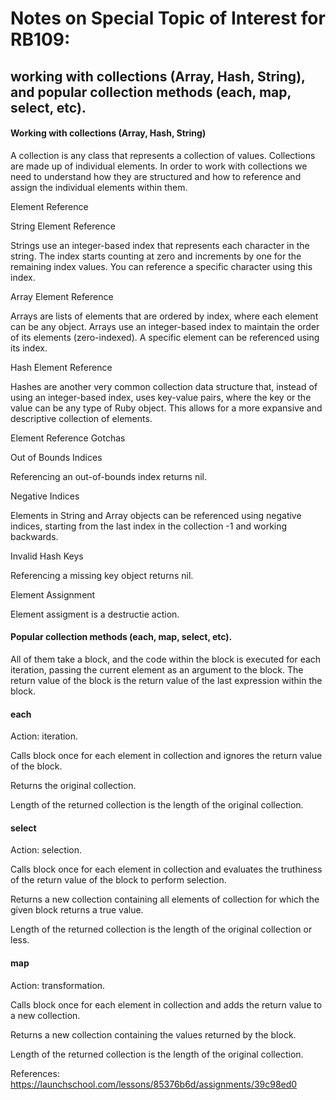 # Notes on Special Topic of Interest for RB109:

## working with collections (Array, Hash, String), and popular collection methods (each, map, select, etc).

#### Working with collections (Array, Hash, String)

A collection is any class that represents a collection of values.
Collections are made up of individual elements. In order to work with collections we need to understand how they are structured and how to reference and assign the individual elements within them.

Element Reference

String Element Reference

Strings use an integer-based index that represents each character in the string. The index starts counting at zero and increments by one for the remaining index values. You can reference a specific character using this index.

Array Element Reference

Arrays are lists of elements that are ordered by index, where each element can be any object. Arrays use an integer-based index to maintain the order of its elements (zero-indexed). A specific element can be referenced using its index.

Hash Element Reference

Hashes are another very common collection data structure that, instead of using an integer-based index, uses key-value pairs, where the key or the value can be any type of Ruby object. This allows for a more expansive and descriptive collection of elements.

Element Reference Gotchas

Out of Bounds Indices

Referencing an out-of-bounds index returns nil.

Negative Indices

Elements in String and Array objects can be referenced using negative indices, starting from the last index in the collection -1 and working backwards.

Invalid Hash Keys

Referencing a missing key object returns nil.

Element Assignment

Element assigment is a destructie action.

#### Popular collection methods (each, map, select, etc).

All of them take a block, and the code within the block is executed for each iteration, passing the current element as an argument to the block. The return value of the block is the return value of the last expression within the block.

#### each

Action: iteration.

Calls block once for each element in collection and ignores the return value of the block.

Returns the original collection.

Length of the returned collection is the length of the original collection.

#### select

Action: selection.

Calls block once for each element in collection and evaluates the truthiness of the return value of the block to perform selection.

Returns a new collection containing all elements of collection for which the given block returns a true value.

Length of the returned collection is the length of the original collection or less.

#### map

Action: transformation.

Calls block once for each element in collection and adds the return value to a new collection.

Returns a new collection containing the values returned by the block.

Length of the returned collection is the length of the original collection.


References:
https://launchschool.com/lessons/85376b6d/assignments/39c98ed0

